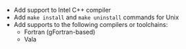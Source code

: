 * Add support to Intel C++ compiler
* Add `make install` and `make uninstall` commands for Unix
* Add supports to the following compilers or toolchains:
  * Fortran (gFortran-based)
  * Vala
